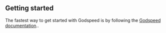 ## Getting started


The fastest way to get started with Godspeed is by following the [Godspeed documentation](https://docs.mindgrep.com/)..